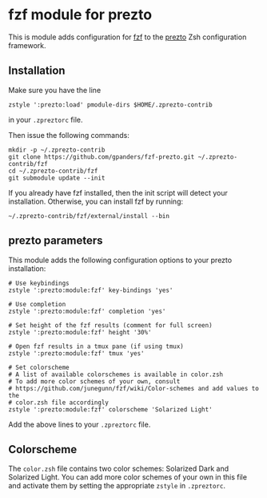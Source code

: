 # fzf module for prezto

This is module adds configuration for [fzf](https://github.com/junegunn/fzf) to
the [prezto](https://github.com/sorin-ionescu/prezto) Zsh configuration
framework.

## Installation

Make sure you have the line

    zstyle ':prezto:load' pmodule-dirs $HOME/.zprezto-contrib

in your `.zpreztorc` file.

Then issue the following commands:

    mkdir -p ~/.zprezto-contrib
    git clone https://github.com/gpanders/fzf-prezto.git ~/.zprezto-contrib/fzf
    cd ~/.zprezto-contrib/fzf
    git submodule update --init

If you already have fzf installed, then the init script will detect your
installation. Otherwise, you can install fzf by running:

    ~/.zprezto-contrib/fzf/external/install --bin

## prezto parameters

This module adds the following configuration options to your prezto 
installation:

    # Use keybindings
    zstyle ':prezto:module:fzf' key-bindings 'yes'
    
    # Use completion
    zstyle ':prezto:module:fzf' completion 'yes'
    
    # Set height of the fzf results (comment for full screen)
    zstyle ':prezto:module:fzf' height '30%'
    
    # Open fzf results in a tmux pane (if using tmux)
    zstyle ':prezto:module:fzf' tmux 'yes'
    
    # Set colorscheme
    # A list of available colorschemes is available in color.zsh
    # To add more color schemes of your own, consult
    # https://github.com/junegunn/fzf/wiki/Color-schemes and add values to the
    # color.zsh file accordingly
    zstyle ':prezto:module:fzf' colorscheme 'Solarized Light'

Add the above lines to your `.zpreztorc` file.

## Colorscheme

The `color.zsh` file contains two color schemes: Solarized Dark and
Solarized Light. You can add more color schemes of your own in this file and
activate them by setting the appropriate `zstyle` in `.zpreztorc`.

